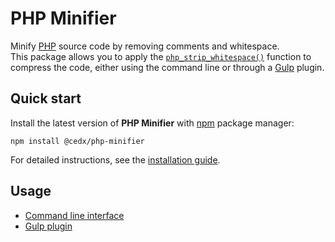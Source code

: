 # PHP Minifier
Minify [PHP](https://www.php.net) source code by removing comments and whitespace.  
This package allows you to apply the [`php_strip_whitespace()`](https://www.php.net/manual/en/function.php-strip-whitespace.php) function to compress the code,
either using the command line or through a [Gulp](https://gulpjs.com) plugin.

## Quick start
Install the latest version of **PHP Minifier** with [npm](https://www.npmjs.com) package manager:

```shell
npm install @cedx/php-minifier
```

For detailed instructions, see the [installation guide](installation.md).

## Usage
- [Command line interface](usage/cli.md)
- [Gulp plugin](usage/gulp.md)
